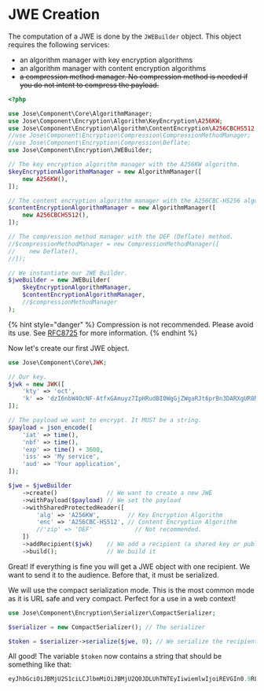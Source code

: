 # JWE Creation

The computation of a JWE is done by the `JWEBuilder` object. This object requires the following services:

* an algorithm manager with key encryption algorithms
* an algorithm manager with content encryption algorithms
* ~~a compression method manager. No compression method is needed if you do not intent to compress the payload.~~

```php
<?php

use Jose\Component\Core\AlgorithmManager;
use Jose\Component\Encryption\Algorithm\KeyEncryption\A256KW;
use Jose\Component\Encryption\Algorithm\ContentEncryption\A256CBCHS512;
//use Jose\Component\Encryption\Compression\CompressionMethodManager;
//use Jose\Component\Encryption\Compression\Deflate;
use Jose\Component\Encryption\JWEBuilder;

// The key encryption algorithm manager with the A256KW algorithm.
$keyEncryptionAlgorithmManager = new AlgorithmManager([
    new A256KW(),
]);

// The content encryption algorithm manager with the A256CBC-HS256 algorithm.
$contentEncryptionAlgorithmManager = new AlgorithmManager([
    new A256CBCHS512(),
]);

// The compression method manager with the DEF (Deflate) method.
//$compressionMethodManager = new CompressionMethodManager([
//    new Deflate(),
//]);

// We instantiate our JWE Builder.
$jweBuilder = new JWEBuilder(
    $keyEncryptionAlgorithmManager,
    $contentEncryptionAlgorithmManager,
    //$compressionMethodManager
);
```

{% hint style="danger" %}
Compression is not recommended. Please avoid its use. See [RFC8725](https://datatracker.ietf.org/doc/html/rfc8725#section-3.6) for more information.
{% endhint %}

Now let's create our first JWE object.

```php
use Jose\Component\Core\JWK;

// Our key.
$jwk = new JWK([
    'kty' => 'oct',
    'k' => 'dzI6nbW4OcNF-AtfxGAmuyz7IpHRudBI0WgGjZWgaRJt6prBn3DARXgUR8NVwKhfL43QBIU2Un3AvCGCHRgY4TbEqhOi8-i98xxmCggNjde4oaW6wkJ2NgM3Ss9SOX9zS3lcVzdCMdum-RwVJ301kbin4UtGztuzJBeg5oVN00MGxjC2xWwyI0tgXVs-zJs5WlafCuGfX1HrVkIf5bvpE0MQCSjdJpSeVao6-RSTYDajZf7T88a2eVjeW31mMAg-jzAWfUrii61T_bYPJFOXW8kkRWoa1InLRdG6bKB9wQs9-VdXZP60Q4Yuj_WZ-lO7qV9AEFrUkkjpaDgZT86w2g',
]);

// The payload we want to encrypt. It MUST be a string.
$payload = json_encode([
    'iat' => time(),
    'nbf' => time(),
    'exp' => time() + 3600,
    'iss' => 'My service',
    'aud' => 'Your application',
]);

$jwe = $jweBuilder
    ->create()              // We want to create a new JWE
    ->withPayload($payload) // We set the payload
    ->withSharedProtectedHeader([
        'alg' => 'A256KW',        // Key Encryption Algorithm
        'enc' => 'A256CBC-HS512', // Content Encryption Algorithm
        //'zip' => 'DEF'            // Not recommended.
    ])
    ->addRecipient($jwk)    // We add a recipient (a shared key or public key).
    ->build();              // We build it
```

Great! If everything is fine you will get a JWE object with one recipient. We want to send it to the audience. Before that, it must be serialized.

We will use the compact serialization mode. This is the most common mode as it is URL safe and very compact. Perfect for a use in a web context!

```php
use Jose\Component\Encryption\Serializer\CompactSerializer;

$serializer = new CompactSerializer(); // The serializer

$token = $serializer->serialize($jwe, 0); // We serialize the recipient at index 0 (we only have one recipient).
```

All good! The variable `$token` now contains a string that should be something like that:

```php
eyJhbGciOiJBMjU2S1ciLCJlbmMiOiJBMjU2Q0JDLUhTNTEyIiwiemlwIjoiREVGIn0.9RLpf3Gauf05QPNCMzPcH4XNBLmH0s3e-YWwOe57MTG844gnc-g2ywfXt_R0Q9qsR6WhkmQEhdLk2CBvfqr4ob4jFlvJK0yW.CCvfoTKO9tQlzCvbAuFAJg.PxrDlsbSRcxC5SuEJ84i9E9_R3tCyDQsEPTIllSCVxVcHiPOC2EdDlvUwYvznirYP6KMTdKMgLqxB4BwI3CWtys0fceSNxrEIu_uv1WhzJg.4DnyeLEAfB4I8Eq0UobnP8ymlX1UIfSSADaJCXr3RlU
```

